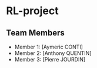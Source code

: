 # RL-project


## Team Members

- Member 1: [Aymeric CONTI]
- Member 2: [Anthony QUENTIN]
- Member 3: [Pierre JOURDIN]